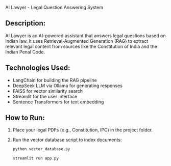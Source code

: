 AI Lawyer - Legal Question Answering System


Description:
------------
AI Lawyer is an AI-powered assistant that answers legal questions based on Indian law. It uses Retrieval-Augmented Generation (RAG) to extract relevant legal content from sources like the Constitution of India and the Indian Penal Code.

Technologies Used:
------------------
- LangChain for building the RAG pipeline
- DeepSeek LLM via Ollama for generating responses
- FAISS for vector similarity search
- Streamlit for the user interface
- Sentence Transformers for text embedding

How to Run:
-----------
1. Place your legal PDFs (e.g., Constitution, IPC) in the project folder.
2. Run the vector database script to index documents:
   
   ```bash
   python vector_database.py

   streamlit run app.py
